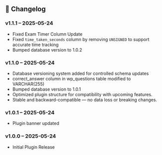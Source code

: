 ## 📝 Changelog
### v1.1.1 – 2025-05-24
- Fixed Exam Timer Column Update
- Fixed `time_taken_seconds` column by removing `UNSIGNED` to support accurate time tracking
- Bumped database version to 1.0.2

### v1.1.0 – 2025-05-24
- Database versioning system added for controlled schema updates
- correct_answer column in wp_questions table modified to VARCHAR(255)
- Bumped database version to 1.0.1
- Optimized plugin structure for compatibility with upcoming features.
- Stable and backward-compatible — no data loss or breaking changes.

### v1.0.1 – 2025-05-24
- Plugin banner updated

### v1.0.0 – 2025-05-24
- Initial Plugin Release